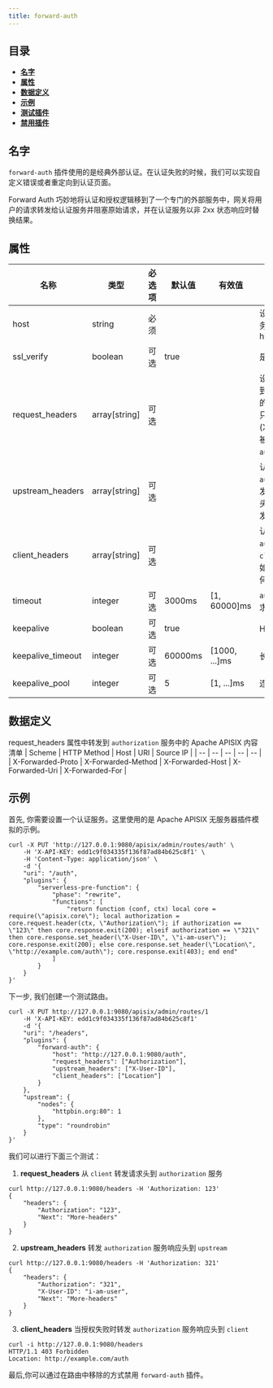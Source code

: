 ```yaml
---
title: forward-auth
---
```


<!--
#
# Licensed to the Apache Software Foundation (ASF) under one or more
# contributor license agreements.  See the NOTICE file distributed with
# this work for additional information regarding copyright ownership.
# The ASF licenses this file to You under the Apache License, Version 2.0
# (the "License"); you may not use this file except in compliance with
# the License.  You may obtain a copy of the License at
#
#     http://www.apache.org/licenses/LICENSE-2.0
#
# Unless required by applicable law or agreed to in writing, software
# distributed under the License is distributed on an "AS IS" BASIS,
# WITHOUT WARRANTIES OR CONDITIONS OF ANY KIND, either express or implied.
# See the License for the specific language governing permissions and
# limitations under the License.
#
-->

## 目录

- [**名字**](#名字)
- [**属性**](#属性)
- [**数据定义**](#数据定义)
- [**示例**](#示例)
- [**测试插件**](#测试插件)
- [**禁用插件**](#禁用插件)

## 名字

`forward-auth` 插件使用的是经典外部认证。在认证失败的时候，我们可以实现自定义错误或者重定向到认证页面。

Forward Auth 巧妙地将认证和授权逻辑移到了一个专门的外部服务中，网关将用户的请求转发给认证服务并阻塞原始请求，并在认证服务以非 2xx 状态响应时替换结果。

## 属性

| 名称 | 类型 | 必选项 | 默认值 | 有效值 | 描述 |
| -- | -- | -- | -- | -- | -- |
| host | string | 必须 |  |  | 设置 `authorization` 服务的地址 (eg. https://localhost:9188) |
| ssl_verify | boolean | 可选 | true |   | 是否验证证书 |
| request_headers | array[string] | 可选 |  |  | 设置需要由 `client` 转发到 `authorization` 服务的请求头。未设置时，只有 Apache APISIX 的(X-Forwarded-XXX)会被转发到 `authorization` 服务。 |
| upstream_headers | array[string] | 可选 |  |  | 认证通过时，设置 `authorization` 服务转发至 `upstream` 的请求头。如果不设置则不转发任何请求头。
| client_headers | array[string] | 可选 |  |  | 认证失败时，由 `authorization` 服务向 `client` 发送的响应头。如果不设置则不转发任何响应头。 |
| timeout | integer | 可选 | 3000ms | [1, 60000]ms | `authorization` 服务请求超时时间 |
| keepalive | boolean | 可选 | true |  | HTTP 长连接 |
| keepalive_timeout | integer | 可选 | 60000ms | [1000, ...]ms | 长连接空闲时间 |
| keepalive_pool | integer | 可选 | 5 | [1, ...]ms | 连接池大小 |

## 数据定义

request_headers 属性中转发到 `authorization` 服务中的 Apache APISIX 内容清单
| Scheme | HTTP Method | Host | URI | Source IP |
| -- | -- | -- | -- | -- |
| X-Forwarded-Proto | X-Forwarded-Method | X-Forwarded-Host | X-Forwarded-Uri | X-Forwarded-For |

## 示例

首先, 你需要设置一个认证服务。这里使用的是 Apache APISIX 无服务器插件模拟的示例。

```shell
curl -X PUT 'http://127.0.0.1:9080/apisix/admin/routes/auth' \
    -H 'X-API-KEY: edd1c9f034335f136f87ad84b625c8f1' \
    -H 'Content-Type: application/json' \
    -d '{
    "uri": "/auth",
    "plugins": {
        "serverless-pre-function": {
            "phase": "rewrite",
            "functions": [
                "return function (conf, ctx) local core = require(\"apisix.core\"); local authorization = core.request.header(ctx, \"Authorization\"); if authorization == \"123\" then core.response.exit(200); elseif authorization == \"321\" then core.response.set_header(\"X-User-ID\", \"i-am-user\"); core.response.exit(200); else core.response.set_header(\"Location\", \"http://example.com/auth\"); core.response.exit(403); end end"
            ]
        }
    }
}'
```

下一步, 我们创建一个测试路由。

```shell
curl -X PUT http://127.0.0.1:9080/apisix/admin/routes/1
    -H 'X-API-KEY: edd1c9f034335f136f87ad84b625c8f1'
    -d '{
    "uri": "/headers",
    "plugins": {
        "forward-auth": {
            "host": "http://127.0.0.1:9080/auth",
            "request_headers": ["Authorization"],
            "upstream_headers": ["X-User-ID"],
            "client_headers": ["Location"]
        }
    },
    "upstream": {
        "nodes": {
            "httpbin.org:80": 1
        },
        "type": "roundrobin"
    }
}'
```

我们可以进行下面三个测试：

1. **request_headers** 从 `client` 转发请求头到 `authorization` 服务

```shell
curl http://127.0.0.1:9080/headers -H 'Authorization: 123'
{
    "headers": {
        "Authorization": "123",
        "Next": "More-headers"
    }
}
```

2. **upstream_headers** 转发 `authorization` 服务响应头到 `upstream`

```shell
curl http://127.0.0.1:9080/headers -H 'Authorization: 321'
{
    "headers": {
        "Authorization": "321",
        "X-User-ID": "i-am-user",
        "Next": "More-headers"
    }
}
```

3. **client_headers** 当授权失败时转发 `authorization` 服务响应头到 `client`

```shell
curl -i http://127.0.0.1:9080/headers
HTTP/1.1 403 Forbidden
Location: http://example.com/auth
```

最后,你可以通过在路由中移除的方式禁用 `forward-auth` 插件。
